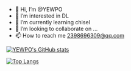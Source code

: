 - 👋 Hi, I’m @YEWPO
- 👀 I’m interested in DL
- 🌱 I’m currently learning chisel
- 💞️ I’m looking to collaborate on ...
- 📫 How to reach me 2398696309@qq.com
<!---
YEWPO/YEWPO is a ✨ special ✨ repository because its `README.md` (this file) appears on your GitHub profile.
You can click the Preview link to take a look at your changes.
--->

[![YEWPO's GitHub stats](https://github-readme-stats.vercel.app/api?username=YEWPO&show_icon=true&theme=radical)](https://github.com/anuraghazra/github-readme-stats)

[![Top Langs](https://github-readme-stats.vercel.app/api/top-langs/?username=YEWPO&layout=compact&langs_count=10&theme=radical&card_width=400)](https://github.com/anuraghazra/github-readme-stats)
